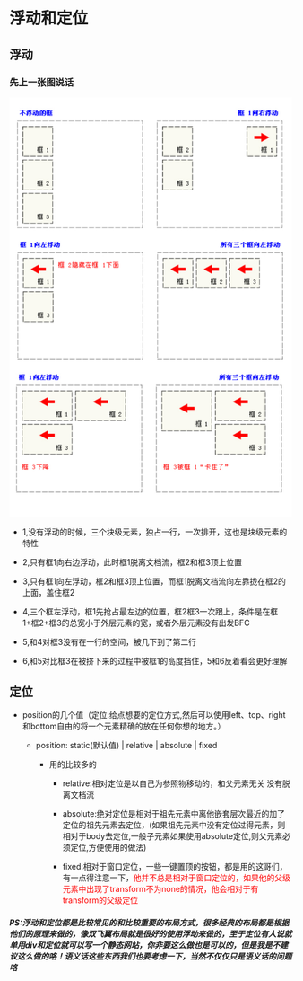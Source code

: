 # 浮动和定位

## 浮动

  ### 先上一张图说话

  ![浮动解释图](../.vuepress/public/img/float.jpg)

   * 1,没有浮动的时候，三个块级元素，独占一行，一次排开，这也是块级元素的特性

   * 2,只有框1向右边浮动，此时框1脱离文档流，框2和框3顶上位置

   * 3,只有框1向左浮动，框2和框3顶上位置，而框1脱离文档流向左靠拢在框2的上面，盖住框2

   * 4,三个框左浮动，框1先抢占最左边的位置，框2框3一次跟上，条件是在框1+框2+框3的总宽小于外层元素的宽，或者外层元素没有出发BFC

   * 5,和4对框3没有在一行的空间，被几下到了第二行

   * 6,和5对比框3在被挤下来的过程中被框1的高度挡住，5和6反着看会更好理解

## 定位

 * position的几个值（定位:给点想要的定位方式,然后可以使用left、top、right和bottom自由的将一个元素精确的放在任何你想的地方。）

    - position: static(默认值) | relative | absolute | fixed

      * 用的比较多的

        - relative:相对定位是以自己为参照物移动的，和父元素无关 没有脱离文档流

        - absolute:绝对定位是相对于祖先元素中离他嵌套层次最近的加了定位的祖先元素去定位，(如果祖先元素中没有定位过得元素，则相对于body去定位,一般子元素如果使用absolute定位,则父元素必须定位,方便使用的做法)

        - fixed:相对于窗口定位，一些一键置顶的按钮，都是用的这哥们，有一点得注意一下，<font color=red>他并不总是相对于窗口定位的，如果他的父级元素中出现了transform不为none的情况，他会相对于有transform的父级定位</font>
    
##### PS:浮动和定位都是比较常见的和比较重要的布局方式，很多经典的布局都是根据他们的原理来做的，像双飞翼布局就是很好的使用浮动来做的，至于定位有人说就单用div和定位就可以写一个静态网站，你非要这么做也是可以的，但是我是不建议这么做的咯！语义话这些东西我们也要考虑一下，当然不仅仅只是语义话的问题咯
<back-to-top />